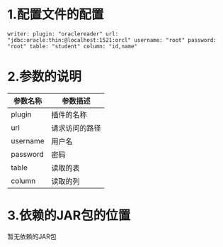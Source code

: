 # 1.配置文件的配置

`
writer:
  plugin: "oraclereader"
  url: "jdbc:oracle:thin:@localhost:1521:orcl"
  username: "root"
  password: "root"
  table: "student"
  column: "id,name"
`

# 2.参数的说明

| 参数名称 | 参数描述       |
| -------- | -------------- |
| plugin   | 插件的名称     |
| url      | 请求访问的路径 |
| username | 用户名         |
| password | 密码           |
| table    | 读取的表       |
| column   | 读取的列       |



# 3.依赖的JAR包的位置

暂无依赖的JAR包

